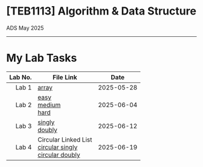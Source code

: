 # [TEB1113] Algorithm & Data Structure
ADS May 2025
___
# My Lab Tasks

| Lab No. |File Link                                                                  | Date       |
|--------:|---------------------------------------------------------------------------|------------|
| Lab 1   |[array](./L1/lab1.cpp)                                                     | 2025-05-28 |
| Lab 2   |[easy](./L2/easy.cpp)<br>[medium](./L2/medium.cpp)<br>[hard](./L2/hard.cpp)| 2025-06-04 |
| Lab 3   |[singly](./L3/singly.cpp)<br>[doubly](./L3/doubly.cpp)                     | 2025-06-12 |
| Lab 4   |Circular Linked List<br>[circular singly](./L4/circularsingly.cpp)<br>[circular doubly](./L4/circulardoubly.cpp)  |2025-06-19  |
            
